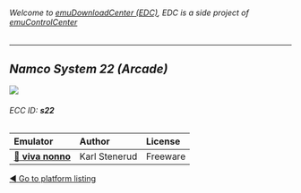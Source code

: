 ###### Welcome to [emuDownloadCenter (EDC)](https://github.com/PhoenixInteractiveNL/emuDownloadCenter/wiki/), EDC is a side project of [emuControlCenter](https://github.com/PhoenixInteractiveNL/emuControlCenter/wiki/)
***
## _Namco System 22 (Arcade)_
![](https://raw.githubusercontent.com/wiki/PhoenixInteractiveNL/emuDownloadCenter/images_platform/ecc_s22_teaser.png)
###### ECC ID: **s22**

| Emulator   | Author      | License     |
|:-----------|:------------|:------------|
| [:file_folder: **viva nonno**](https://github.com/PhoenixInteractiveNL/emuDownloadCenter/wiki/Emulator-vivanonno#menu) | Karl Stenerud | Freeware |

[:arrow_backward: Go to platform listing](https://github.com/PhoenixInteractiveNL/emuDownloadCenter/wiki/EDC-Platform-List)
